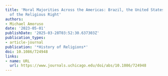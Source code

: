 ```yaml
---
title: 'Moral Majorities Across the Americas: Brazil, the United States, and the Creation
  of the Religious Right'
authors:
- Michael Amoruso
date: '2023-05-01'
publishDate: '2025-03-28T03:52:30.637303Z'
publication_types:
- article-journal
publication: '*History of Religions*'
doi: 10.1086/724948
links:
- name: URL
  url: https://www.journals.uchicago.edu/doi/abs/10.1086/724948
---
```

